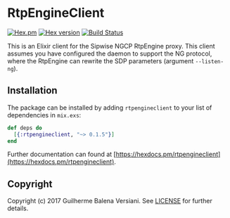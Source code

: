 # RtpEngineClient

[![Hex.pm](https://img.shields.io/hexpm/l/rtpengineclient.svg "BSD Licensed")](https://github.com/balena/elixir-rtpengine-client/blob/master/LICENSE)
[![Hex version](https://img.shields.io/hexpm/v/rtpengineclient.svg "Hex version")](https://hex.pm/packages/rtpengineclient)
[![Build Status](https://travis-ci.org/balena/elixir-rtpengine-client.svg)](https://travis-ci.org/balena/elixir-rtpengine-client)

This is an Elixir client for the Sipwise NGCP RtpEngine proxy. This client
assumes you have configured the daemon to support the NG protocol, where the
RtpEngine can rewrite the SDP parameters (argument `--listen-ng`).

## Installation

The package can be installed by adding `rtpengineclient` to your list of
dependencies in `mix.exs`:

```elixir
def deps do
  [{:rtpengineclient, "~> 0.1.5"}]
end
```

Further documentation can found at
[https://hexdocs.pm/rtpengineclient](https://hexdocs.pm/rtpengineclient).

## Copyright

Copyright (c) 2017 Guilherme Balena Versiani. See [LICENSE](LICENSE) for
further details.
